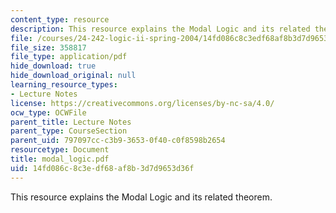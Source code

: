 ```yaml
---
content_type: resource
description: This resource explains the Modal Logic and its related theorem.
file: /courses/24-242-logic-ii-spring-2004/14fd086c8c3edf68af8b3d7d9653d36f_modal_logic.pdf
file_size: 358817
file_type: application/pdf
hide_download: true
hide_download_original: null
learning_resource_types:
- Lecture Notes
license: https://creativecommons.org/licenses/by-nc-sa/4.0/
ocw_type: OCWFile
parent_title: Lecture Notes
parent_type: CourseSection
parent_uid: 797097cc-c3b9-3653-0f40-c0f8598b2654
resourcetype: Document
title: modal_logic.pdf
uid: 14fd086c-8c3e-df68-af8b-3d7d9653d36f
---
```

This resource explains the Modal Logic and its related theorem.